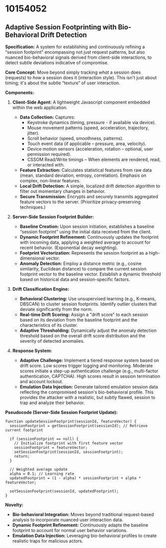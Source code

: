 # 10154052

## Adaptive Session Footprinting with Bio-Behavioral Drift Detection

**Specification:** A system for establishing and continuously refining a “session footprint” encompassing not just request patterns, but also nuanced bio-behavioral signals derived from client-side interactions, to detect subtle deviations indicative of compromise.

**Core Concept:** Move beyond simply tracking *what* a session does (requests) to *how* a session does it (interaction style).  This isn't just about timing; it's about the subtle “texture” of user interaction.

**Components:**

1.  **Client-Side Agent:** A lightweight Javascript component embedded within the web application.
    *   **Data Collection:**  Captures:
        *   Keystroke dynamics (timing, pressure - if available via device).
        *   Mouse movement patterns (speed, acceleration, trajectory, jitter).
        *   Scroll behavior (speed, smoothness, patterns).
        *   Touch event data (if applicable – pressure, area, velocity).
        *   Device motion sensors (acceleration, rotation – optional, user permission required).
        *   CSSOM Read/Write timings – When elements are rendered, read, or interacted with.
    *   **Feature Extraction:**  Calculates statistical features from raw data (mean, standard deviation, entropy, correlation).  Emphasis on complex, non-linear features.
    *   **Local Drift Detection:** A simple, localized drift detection algorithm to filter out momentary changes in behavior.
    *   **Secure Transmission:** Encrypts and securely transmits aggregated feature vectors to the server. (Prioritize privacy-preserving techniques.)

2.  **Server-Side Session Footprint Builder:**
    *   **Baseline Creation:**  Upon session initiation, establishes a baseline “session footprint” using the initial data received from the client.
    *   **Dynamic Footprint Refinement:**  Continuously updates the footprint with incoming data, applying a weighted average to account for recent behavior. (Exponential decay weighting).
    *   **Footprint Vectorization:** Represents the session footprint as a high-dimensional vector.
    *   **Anomaly Detection:**  Employ a distance metric (e.g., cosine similarity, Euclidean distance) to compare the current session footprint vector to the baseline vector. Establish a dynamic threshold based on historical data and session-specific factors.

3.  **Drift Classification Engine:**
    *   **Behavioral Clustering:** Use unsupervised learning (e.g., K-means, DBSCAN) to cluster session footprints. Identify outlier clusters that deviate significantly from the norm.
    *   **Real-time Drift Scoring:** Assign a "drift score" to each session based on its deviation from the baseline footprint and the characteristics of its cluster.
    *   **Adaptive Thresholding:** Dynamically adjust the anomaly detection threshold based on the overall drift score distribution and the severity of detected anomalies.

4.  **Response System:**

    *   **Adaptive Challenge:** Implement a tiered response system based on drift score. Low scores trigger logging and monitoring. Moderate scores initiate a step-up authentication challenge (e.g., multi-factor authentication, CAPTCHA). High scores result in session termination and account lockout.
    *   **Emulation Data Injection:** Generate tailored emulation session data reflecting the compromised session's bio-behavioral profile. This provides the attacker with a realistic, but subtly flawed, session to trap and analyze their behavior.

**Pseudocode (Server-Side Session Footprint Update):**

```
function updateSessionFootprint(sessionId, featureVector) {
  sessionFootprint = getSessionFootprint(sessionId); // Retrieve current footprint

  if (sessionFootprint == null) {
    // Initialize footprint with first feature vector
    sessionFootprint = featureVector;
    setSessionFootprint(sessionId, sessionFootprint);
    return;
  }

  // Weighted average update
  alpha = 0.1; // Learning rate
  updatedFootprint = (1 - alpha) * sessionFootprint + alpha * featureVector;

  setSessionFootprint(sessionId, updatedFootprint);
}
```

**Novelty:**

*   **Bio-behavioral Integration:** Moves beyond traditional request-based analysis to incorporate nuanced user interaction data.
*   **Dynamic Footprint Refinement:** Continuously adapts the baseline footprint to account for normal user behavior variations.
*   **Emulation Data Injection:** Leveraging bio-behavioral profiles to create realistic traps for malicious actors.